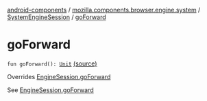 [android-components](../../index.md) / [mozilla.components.browser.engine.system](../index.md) / [SystemEngineSession](index.md) / [goForward](./go-forward.md)

# goForward

`fun goForward(): `[`Unit`](https://kotlinlang.org/api/latest/jvm/stdlib/kotlin/-unit/index.html) [(source)](https://github.com/mozilla-mobile/android-components/blob/master/components/browser/engine-system/src/main/java/mozilla/components/browser/engine/system/SystemEngineSession.kt#L124)

Overrides [EngineSession.goForward](../../mozilla.components.concept.engine/-engine-session/go-forward.md)

See [EngineSession.goForward](../../mozilla.components.concept.engine/-engine-session/go-forward.md)

